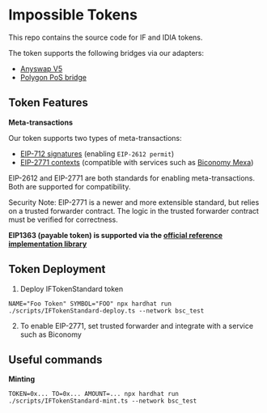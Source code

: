 # Impossible Tokens

This repo contains the source code for IF and IDIA tokens.

The token supports the following bridges via our adapters:

- [Anyswap V5](https://github.com/connext/chaindata)
- [Polygon PoS bridge](https://github.com/maticnetwork/pos-portal)

## Token Features

**Meta-transactions**

Our token supports two types of meta-transactions:

- [EIP-712 signatures](https://eips.ethereum.org/EIPS/eip-712) (enabling `EIP-2612 permit`)
- [EIP-2771 contexts](https://eips.ethereum.org/EIPS/eip-2771) (compatible with services such as [Biconomy Mexa](https://docs.biconomy.io/products/enable-gasless-transactions))

EIP-2612 and EIP-2771 are both standards for enabling meta-transactions. Both are supported for compatibility.

Security Note: EIP-2771 is a newer and more extensible standard, but relies on a trusted forwarder contract. The logic in the trusted forwarder contract must be verified for correctness.

**EIP1363 (payable token) is supported via the [official reference implementation library](https://github.com/vittominacori/erc1363-payable-token)**

## Token Deployment

1. Deploy IFTokenStandard token

```
NAME="Foo Token" SYMBOL="FOO" npx hardhat run ./scripts/IFTokenStandard-deploy.ts --network bsc_test
```

2. To enable EIP-2771, set trusted forwarder and integrate with a service such as Biconomy

## Useful commands

**Minting**

```
TOKEN=0x... TO=0x... AMOUNT=... npx hardhat run ./scripts/IFTokenStandard-mint.ts --network bsc_test
```

